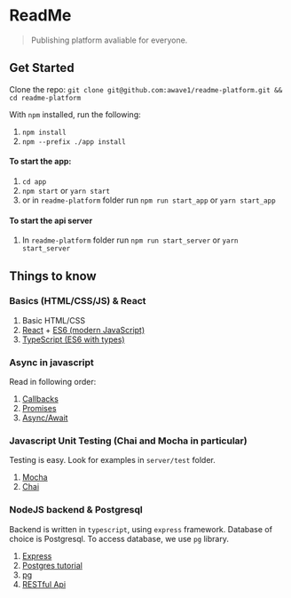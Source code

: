 # ReadMe
> Publishing platform avaliable for everyone.

## Get Started
Clone the repo: ```git clone git@github.com:awave1/readme-platform.git && cd readme-platform```

With ```npm``` installed, run the following: 
1. ```npm install```
2. ```npm --prefix ./app install```

#### To start the app:
1. ```cd app```
2. ```npm start``` or ```yarn start```
3. or in ```readme-platform``` folder run ```npm run start_app``` or ```yarn start_app```

#### To start the api server
1. In ```readme-platform``` folder run ```npm run start_server``` or ```yarn start_server``` 

## Things to know

### Basics (HTML/CSS/JS) & React

1. Basic HTML/CSS
2. [React](https://reactjs.org/tutorial/tutorial.html) + [ES6 (modern JavaScript)](https://developer.mozilla.org/en-US/docs/Learn/JavaScript)
3. [TypeScript (ES6 with types)](https://www.typescriptlang.org/docs/handbook/typescript-in-5-minutes.html)

### Async in javascript

Read in following order:

1. [Callbacks](https://codeburst.io/javascript-what-the-heck-is-a-callback-aba4da2deced)
2. [Promises](https://codeburst.io/javascript-learn-promises-f1eaa00c5461)
3. [Async/Await](https://codeburst.io/javascript-es-2017-learn-async-await-by-example-48acc58bad65)

### Javascript Unit Testing (Chai and Mocha in particular)

Testing is easy. Look for examples in `server/test` folder.

1. [Mocha](https://mochajs.org/#getting-started)
2. [Chai](http://www.chaijs.com/)

### NodeJS backend & Postgresql

Backend is written in `typescript`, using `express` framework. Database of choice is Postgresql. To access database, we use `pg` library.

1. [Express](https://expressjs.com/)
2. [Postgres tutorial](http://www.postgresqltutorial.com/)
3. [pg](https://node-postgres.com/)
4. [RESTful Api](https://hackernoon.com/restful-api-designing-guidelines-the-best-practices-60e1d954e7c9)
